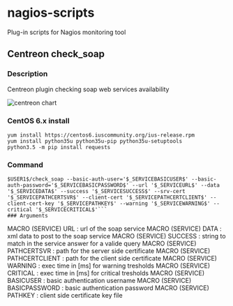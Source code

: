 # nagios-scripts
Plug-in scripts for Nagios monitoring tool


## Centreon check_soap

### Description
Centreon plugin checking soap web services availability

![centreon chart](https://lh3.googleusercontent.com/KRdfVHvfcpIDffRhR_2e98wExzpeGLoPRJSiQ9-YwLloQgWbEKAi2ONIyuALy26ElVBva8YG6Nih2qM638MSBOlTdf7wZ_iWb74TcPr2NMR8TsutotfY7FJmYFFZq5QOPbQYd34jjInnGF5LagKiIZlZ8d9ayNiwLdpWU18tZr2oxIKd6977DWZ8je0RleF0M7VqJBftub-dVoCL0fjVnXvMkfuWXY39KRZtCJxflp-4uGKW5BjI5cKUOj-NNtGGgOH7wHUr3745n0cz9S301KrH9U9q6oZgdEtblgZYACyQOaq-PPAiVncSPVnTpPN9LIUzWAX9_8u94V0EPr21YVoOdaG25cqZAwNBAy-_JmHloCXt6NMM5oIu3On-bylXmsIC5_rhvXed5E64fi_NSHS91szZLisBmSs9VRUFAmo9t2m2Lk_iw4yqls1j-1L2dqwYGHSm52vdxjPhr1DIayK2SzPLBhzCqibH9_-2mTumW9ByR5chg0HH6f9ZCqaDItwETH07yybxARfSHAdfx2EuckrI9_j7Iy28Pb0mjXczNS298Og1BoICwy3xrKifub9N276dTYAee9f8tEidKB_2m-oNTN8=w647-h241-no)

### CentOS 6.x install
```
yum install https://centos6.iuscommunity.org/ius-release.rpm
yum install python35u python35u-pip python35u-setuptools
python3.5 -m pip install requests
```

### Command
```
$USER1$/check_soap --basic-auth-user='$_SERVICEBASICUSER$' --basic-auth-password='$_SERVICEBASICPASSWORD$' --url '$_SERVICEURL$' --data '$_SERVICEDATA$' --success '$_SERVICESUCCESS$' --srv-cert '$_SERVICEPATHCERTSVR$' --client-cert '$_SERVICEPATHCERTCLIENT$' --client-cert-key '$_SERVICEPATHKEY$' --warning '$_SERVICEWARNING$' --critical '$_SERVICECRITICAL$'```
### Arguments
```
MACRO (SERVICE) URL : url of the soap service
MACRO (SERVICE) DATA : xml data to post to the soap service
MACRO (SERVICE) SUCCESS : string to match in the service answer for a valide query
MACRO (SERVICE) PATHCERTSVR : path for the server side certificate
MACRO (SERVICE) PATHCERTCLIENT : path for the client side certificate
MACRO (SERVICE) WARNING : exec time in [ms] for warning tresholds
MACRO (SERVICE) CRITICAL :  exec time in [ms] for critical tresholds
MACRO (SERVICE) BASICUSER : basic authentication username
MACRO (SERVICE) BASICPASSWORD : basic authentication password
MACRO (SERVICE) PATHKEY : client side certificate key file
```
